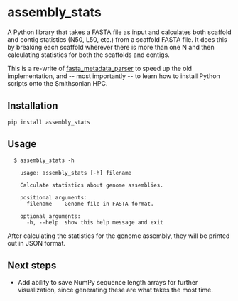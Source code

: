# assembly_stats

A Python library that takes a FASTA file as input and calculates both scaffold and contig statistics (N50, L50, etc.) from a scaffold FASTA file. It does this by breaking each scaffold wherever there is more than one N and then calculating statistics for both the scaffolds and contigs.

This is a re-write of [fasta_metadata_parser](https://github.com/pbfrandsen/fasta_metadata_parser) to speed up the old implementation, and -- most importantly -- to learn how to install Python scripts onto the Smithsonian HPC.

## Installation

```
pip install assembly_stats
```

## Usage

```
  $ assembly_stats -h

    usage: assembly_stats [-h] filename

    Calculate statistics about genome assemblies.

    positional arguments:
      filename    Genome file in FASTA format.

    optional arguments:
      -h, --help  show this help message and exit
```

After calculating the statistics for the genome assembly, they will be printed out in JSON format.

Next steps
----------

* Add ability to save NumPy sequence length arrays for further visualization, since generating these are what takes the most time.
